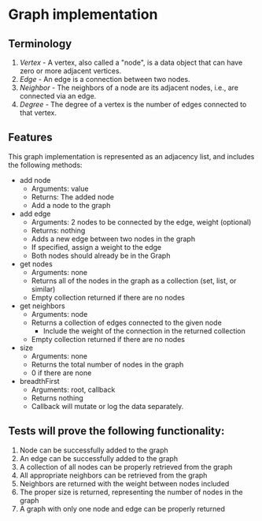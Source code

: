 # Graph implementation

## Terminology

1. *Vertex* - A vertex, also called a "node", is a data object that can have zero or more adjacent vertices.
2. *Edge* - An edge is a connection between two nodes.
3. *Neighbor* - The neighbors of a node are its adjacent nodes, i.e., are connected via an edge.
4. *Degree* - The degree of a vertex is the number of edges connected to that vertex.

## Features

This graph implementation is represented as an adjacency list, and includes the following methods:

- add node
  - Arguments: value
  - Returns: The added node
  - Add a node to the graph
- add edge
  - Arguments: 2 nodes to be connected by the edge, weight (optional)
  - Returns: nothing
  - Adds a new edge between two nodes in the graph
  - If specified, assign a weight to the edge
  - Both nodes should already be in the Graph
- get nodes
  - Arguments: none
  - Returns all of the nodes in the graph as a collection (set, list, or similar)
  - Empty collection returned if there are no nodes
- get neighbors
  - Arguments: node
  - Returns a collection of edges connected to the given node
    - Include the weight of the connection in the returned collection
  - Empty collection returned if there are no nodes
- size
  - Arguments: none
  - Returns the total number of nodes in the graph
  - 0 if there are none
- breadthFirst
  - Arguments: root, callback
  - Returns nothing
  - Callback will mutate or log the data separately.

## Tests will prove the following functionality:

1. Node can be successfully added to the graph
2. An edge can be successfully added to the graph
3. A collection of all nodes can be properly retrieved from the graph
4. All appropriate neighbors can be retrieved from the graph
5. Neighbors are returned with the weight between nodes included
6. The proper size is returned, representing the number of nodes in the graph
7. A graph with only one node and edge can be properly returned
